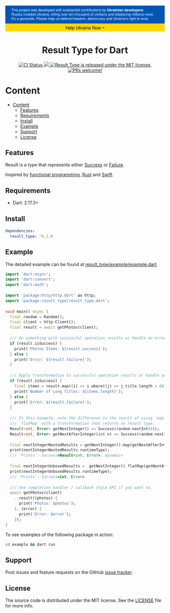 [![Stand With Ukraine](https://raw.githubusercontent.com/vshymanskyy/StandWithUkraine/main/banner-direct.svg)](https://vshymanskyy.github.io/StandWithUkraine)

<h1 align="center">Result Type for Dart</h1>

<p align="center">
    <a href="https://github.com/minikin/result_type/actions">
    <img src="https://github.com/minikin/result_type/actions/workflows/build.yml/badge.svg" alt="CI Status" />
  </a>
    
  <a href="https://codecov.io/gh/minikin/result_type">
    <img src="https://codecov.io/gh/minikin/result_type/branch/main/graph/badge.svg?token=dpljQutAnj"/>
  </a>
    
   <a href="https://github.com/minikin/result_type/blob/main/LICENSE">
    <img src="https://img.shields.io/badge/license-MIT-blue.svg" alt="Result Type is released under the MIT license." />
  </a>

  <a href="https://github.com/minikin/result_type/blob/main/CODE_OF_CONDUCT.md">
    <img src="https://img.shields.io/badge/PRs-welcome-brightgreen.svg" alt="PRs welcome!" />
  </a>
</p>

# Content

- [Content](#content)
  - [Features](#features)
  - [Requirements](#requirements)
  - [Install](#install)
  - [Example](#example)
  - [Support](#support)
  - [License](#license)

## Features

Result is a type that represents either [Success](https://github.com/minikin/result_type/blob/main/lib/src/success.dart) or [Failure](https://github.com/minikin/result_type/blob/main/lib/src/failure.dart).

Inspired by [functional programming](https://hackage.haskell.org/package/base-4.12.0.0/docs/Data-Either.html), [Rust](https://doc.rust-lang.org/std/result/enum.Result.html) and [Swift](https://developer.apple.com/documentation/swift/result).

## Requirements

- Dart: 2.17.3+

## Install

```yaml
dependencies:
  result_type: ^0.2.0
```

## Example

The detailed example can be found at [result_type/example/example.dart](https://github.com/minikin/result_type/blob/main/example/example.dart).

```dart
import 'dart:async';
import 'dart:convert';
import 'dart:math';

import 'package:http/http.dart' as http;
import 'package:result_type/result_type.dart';

void main() async {
  final random = Random();
  final client = http.Client();
  final result = await getPhotos(client);

  /// Do something with successful operation results or handle an error.
  if (result.isSuccess) {
    print('Photos Items: ${result.success}');
  } else {
    print('Error: ${result.failure}');
  }

  /// Apply transformation to successful operation results or handle an error.
  if (result.isSuccess) {
    final items = result.map((i) => i.where((j) => j.title.length > 60)).success;
    print('Number of Long Titles: ${items.length}');
  } else {
    print('Error: ${result.failure}');
  }

  /// In this example, note the difference in the result of using `map` and
  /// `flatMap` with a transformation that returns an result type.
  Result<int, Error> getNextInteger() => Success(random.nextInt(4));
  Result<int, Error> getNextAfterInteger(int n) => Success(random.nextInt(n + 1));

  final nextIntegerNestedResults = getNextInteger().map(getNextAfterInteger);
  print(nextIntegerNestedResults.runtimeType);
  /// `Prints`: Success<Result<int, Error>, dynamic>

  final nextIntegerUnboxedResults =  getNextInteger().flatMap(getNextAfterInteger);
  print(nextIntegerUnboxedResults.runtimeType);
  /// `Prints`: Success<int, Error>

  /// Use completion handler / callback style API if you want to.
  await getPhotos(client)
    ..result((photos) {
      print('Photos: $photos');
    }, (error) {
      print('Error: $error');
    });
}
```

To see examples of the following package in action:

```sh
cd example && dart run
```

## Support

Post issues and feature requests on the GitHub [issue tracker](https://github.com/minikin/result_type/issues).

## License

The source code is distributed under the MIT license.
See the [LICENSE](https://github.com/minikin/result_type/blob/main/LICENSE) file for more info.

